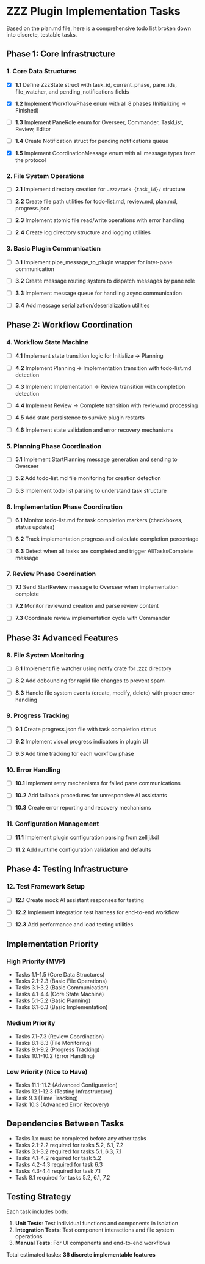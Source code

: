 # ZZZ Plugin Implementation Tasks

Based on the plan.md file, here is a comprehensive todo list broken down into discrete, testable tasks.

## Phase 1: Core Infrastructure

### 1. Core Data Structures

- [x] **1.1** Define ZzzState struct with task_id, current_phase, pane_ids, file_watcher, and pending_notifications fields

- [x] **1.2** Implement WorkflowPhase enum with all 8 phases (Initializing → Finished)

- [ ] **1.3** Implement PaneRole enum for Overseer, Commander, TaskList, Review, Editor

- [ ] **1.4** Create Notification struct for pending notifications queue

- [x] **1.5** Implement CoordinationMessage enum with all message types from the protocol

### 2. File System Operations

- [ ] **2.1** Implement directory creation for `.zzz/task-{task_id}/` structure

- [ ] **2.2** Create file path utilities for todo-list.md, review.md, plan.md, progress.json

- [ ] **2.3** Implement atomic file read/write operations with error handling

- [ ] **2.4** Create log directory structure and logging utilities

### 3. Basic Plugin Communication

- [ ] **3.1** Implement pipe_message_to_plugin wrapper for inter-pane communication

- [ ] **3.2** Create message routing system to dispatch messages by pane role

- [ ] **3.3** Implement message queue for handling async communication

- [ ] **3.4** Add message serialization/deserialization utilities

## Phase 2: Workflow Coordination

### 4. Workflow State Machine

- [ ] **4.1** Implement state transition logic for Initialize → Planning

- [ ] **4.2** Implement Planning → Implementation transition with todo-list.md detection

- [ ] **4.3** Implement Implementation → Review transition with completion detection

- [ ] **4.4** Implement Review → Complete transition with review.md processing

- [ ] **4.5** Add state persistence to survive plugin restarts

- [ ] **4.6** Implement state validation and error recovery mechanisms

### 5. Planning Phase Coordination

- [ ] **5.1** Implement StartPlanning message generation and sending to Overseer

- [ ] **5.2** Add todo-list.md file monitoring for creation detection

- [ ] **5.3** Implement todo list parsing to understand task structure

### 6. Implementation Phase Coordination

- [ ] **6.1** Monitor todo-list.md for task completion markers (checkboxes, status updates)

- [ ] **6.2** Track implementation progress and calculate completion percentage

- [ ] **6.3** Detect when all tasks are completed and trigger AllTasksComplete message

### 7. Review Phase Coordination

- [ ] **7.1** Send StartReview message to Overseer when implementation complete

- [ ] **7.2** Monitor review.md creation and parse review content

- [ ] **7.3** Coordinate review implementation cycle with Commander

## Phase 3: Advanced Features

### 8. File System Monitoring

- [ ] **8.1** Implement file watcher using notify crate for .zzz directory

- [ ] **8.2** Add debouncing for rapid file changes to prevent spam

- [ ] **8.3** Handle file system events (create, modify, delete) with proper error handling

### 9. Progress Tracking

- [ ] **9.1** Create progress.json file with task completion status

- [ ] **9.2** Implement visual progress indicators in plugin UI

- [ ] **9.3** Add time tracking for each workflow phase

### 10. Error Handling

- [ ] **10.1** Implement retry mechanisms for failed pane communications

- [ ] **10.2** Add fallback procedures for unresponsive AI assistants

- [ ] **10.3** Create error reporting and recovery mechanisms

### 11. Configuration Management

- [ ] **11.1** Implement plugin configuration parsing from zellij.kdl

- [ ] **11.2** Add runtime configuration validation and defaults

## Phase 4: Testing Infrastructure

### 12. Test Framework Setup

- [ ] **12.1** Create mock AI assistant responses for testing

- [ ] **12.2** Implement integration test harness for end-to-end workflow

- [ ] **12.3** Add performance and load testing utilities

## Implementation Priority

### High Priority (MVP)

- Tasks 1.1-1.5 (Core Data Structures)
- Tasks 2.1-2.3 (Basic File Operations)
- Tasks 3.1-3.2 (Basic Communication)
- Tasks 4.1-4.4 (Core State Machine)
- Tasks 5.1-5.2 (Basic Planning)
- Tasks 6.1-6.3 (Basic Implementation)

### Medium Priority

- Tasks 7.1-7.3 (Review Coordination)
- Tasks 8.1-8.3 (File Monitoring)
- Tasks 9.1-9.2 (Progress Tracking)
- Tasks 10.1-10.2 (Error Handling)

### Low Priority (Nice to Have)

- Tasks 11.1-11.2 (Advanced Configuration)
- Tasks 12.1-12.3 (Testing Infrastructure)
- Task 9.3 (Time Tracking)
- Task 10.3 (Advanced Error Recovery)

## Dependencies Between Tasks

- Tasks 1.x must be completed before any other tasks
- Tasks 2.1-2.2 required for tasks 5.2, 6.1, 7.2
- Tasks 3.1-3.2 required for tasks 5.1, 6.3, 7.1
- Tasks 4.1-4.2 required for task 5.2
- Tasks 4.2-4.3 required for task 6.3
- Tasks 4.3-4.4 required for task 7.1
- Task 8.1 required for tasks 5.2, 6.1, 7.2

## Testing Strategy

Each task includes both:

1. **Unit Tests**: Test individual functions and components in isolation
2. **Integration Tests**: Test component interactions and file system operations
3. **Manual Tests**: For UI components and end-to-end workflows

Total estimated tasks: **36 discrete implementable features**

